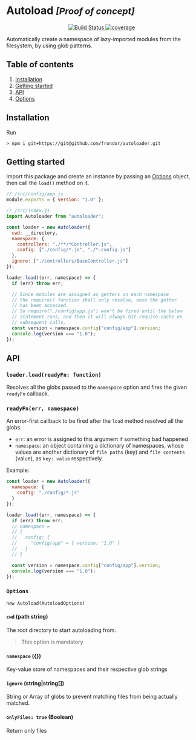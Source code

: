 # Autoload <small>_[Proof of concept]_</small>

<p align="center">
  <!-- <a href="https://www.npmjs.com/package/autoload">
    <img src="https://img.shields.io/npm/v/autoload.svg" alt="npm version">
  </a> -->
  <a href="https://travis-ci.org/Frondor/node-autoloader">
    <img src="https://img.shields.io/travis/Frondor/node-autoloader/master.svg" alt="Build Status">
  </a>
  <a href="https://codecov.io/gh/Frondor/node-autoloader">
    <img src="https://img.shields.io/codecov/c/github/frondor/node-autoloader/master.svg" alt="coverage">
  </a>
  <!-- <a href="https://bundlephobia.com/result?p=autoload@latest">
    <img src="https://img.shields.io/bundlephobia/minzip/autoload.svg" alt="Package size">
  </a> -->
  <!-- <a href="https://greenkeeper.io/">
    <img src="https://badges.greenkeeper.io/Frondor/autoload.svg" alt="Greenkeeper badge">
  </a> -->
  <!-- <a href="https://snyk.io/test/npm/autoload">
    <img src="https://snyk.io/test/npm/autoload/badge.svg" alt="Known Vulnerabilities">
  </a> -->
</p>

Automatically create a namespace of lazy-imported modules from the filesystem, by using glob patterns.

## Table of contents

1. [Installation](#installation)
2. [Getting started](#getting-started)
3. [API](#api)
4. [Options](#options)

## Installation

Run

```console
> npm i git+https://git@github.com/frondor/autoloader.git
```

## Getting started

Import this package and create an instance by passing an [Options](#options) object, then call the `load()` method on it.

```js
// /src/config/app.js
module.exports = { version: "1.0" };

// /src/index.js
import Autoloader from "autoloader";

const loader = new Autoloader({
  cwd: __directory,
  namespace: {
    controllers: "./**/*Controller.js",
    config: ["./config/*.js", "./*.config.js"]
  },
  ignore: ["./controllers/BaseController.js"]
});

loader.load((err, namespace) => {
  if (err) throw err;

  // Since modules are assigned as getters on each namespace
  // the require() function shall only resolve, once the getter
  // has been accessed.
  // So require("./config/app.js") won't be fired until the below
  // statement runs, and then it will always hit require.cache on
  // subsequent calls.
  const version = namespace.config["config/app"].version;
  console.log(version === "1.0");
});
```

## API

### `loader.load(readyFn: function)`

Resolves all the globs passed to the `namespace` option and fires the given `readyFn` callback.

### `readyFn(err, namespace)`

An error-first callback to be fired after the `load` method resolved all the globs.

- `err`: an error is assigned to this argument if something bad happened
- `namespace`: an object containing a dictionary of namespaces, whose values are another dictionary of `file paths` (key) and `file contents` (value), as `key: value` respectively.

Example:

```js
const loader = new Autoloader({
  namespace: {
    config: "./config/*.js"
  }
});

loader.load((err, namespace) => {
  if (err) throw err;
  // namespace =
  // {
  //   config: {
  //     "config/app" = { version: "1.0" }
  //   }
  // }

  const version = namespace.config["config/app"].version;
  console.log(version === "1.0");
});
```

### `Options`

`new Autoload(AutoloadOptions)`

#### `cwd` (path string)

The root directory to start autoloading from.

> This option is mandatory

#### `namespace` ({})

Key-value store of namespaces and their respective glob strings

#### `ignore` (string|string[])

String or Array of globs to prevent matching files from being actually matched.

#### `onlyFiles: true` (Boolean)

Return only files
